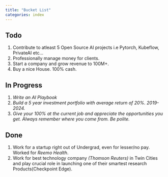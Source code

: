 ```yaml
---
title: "Bucket List"
categories: index
---
```


## Todo
1. Contribute to atleast 5 Open Source AI projects i.e Pytorch, Kubeflow, PrivateAI etc...
1. Professionally manage money for clients.
1. Start a company and grow revenue to 100M+.
1. Buy a nice House. 100% cash.


## In Progress
1. *Write an AI Playbook*
1. *Build a 5 year investment portfolio with average return of 20%. 2019-2024.*
1. *Give your 100% at the current job and appreciate the opportunities you get. Always remember where you come from. Be polite.*


## Done
1. Work for a startup right out of Undergrad, even for lesser/no pay. Worked for *Reemo Health*.
1. Work for best technology company *(Thomson Reuters)* in Twin Cities and play crucial role in launching one of their smartest research Products(Checkpoint Edge).
